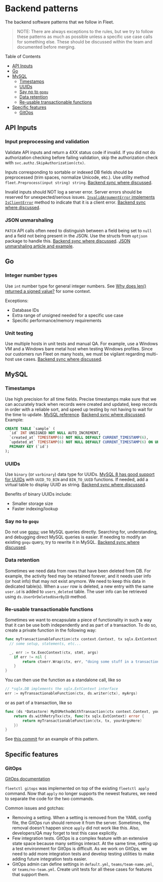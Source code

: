 # Backend patterns

The backend software patterns that we follow in Fleet.

> NOTE: There are always exceptions to the rules, but we try to follow these patterns as much as possible unless a specific use case calls
> for something else. These should be discussed within the team and documented before merging.

Table of Contents
- [API Inputs](#api-inputs)
- [Go](#go)
- [MySQL](#mysql)
  - [Timestamps](#timestamps)
  - [UUIDs](#uuids)
  - [Say no to `goqu`](#say-no-to-goqu)
  - [Data retention](#data-retention)
  - [Re-usable transactionable functions](#re-usable-transactionable-functions)
- [Specific features](#specific-features)
  - [GitOps](#gitops)

## API Inputs

### Input preprocessing and validation

Validate API inputs and return a 4XX status code if invalid. If you did not do authorization checking before failing validation, skip the authorization check with `svc.authz.SkipAuthorization(ctx)`.

Inputs corresponding to sortable or indexed DB fields should be preprocessed (trim spaces, normalize Unicode, etc.). Use utility method `fleet.Preprocess(input string) string`. [Backend sync where discussed](https://us-65885.app.gong.io/call?id=4055688254267958899).

Invalid inputs should NOT log a server error. Server errors should be reserved for unexpected/serious issues. [`InvalidArgumentError` implements `IsClientError`](https://github.com/fleetdm/fleet/blob/529f4ed725117d99d668318aad23c9e1575fa7ee/server/fleet/errors.go#L134) method to indicate that it is a client error. [Backend sync where discussed](https://us-65885.app.gong.io/call?id=6515110653090875786&highlights=%5B%7B%22type%22%3A%22SHARE%22%2C%22from%22%3A340%2C%22to%22%3A1578%7D%5D).

### JSON unmarshaling

`PATCH` API calls often need to distinguish between a field being set to `null` and a field not being present in the JSON. Use the structs from `optjson` package to handle this. [Backend sync where discussed](https://us-65885.app.gong.io/call?id=4055688254267958899). [JSON unmarshaling article and example](https://victoronsoftware.com/posts/go-json-unmarshal/).

## Go

### Integer number types

Use `int` number type for general integer numbers. See [Why does len() returned a signed value?](https://stackoverflow.com/questions/39088945/why-does-len-returned-a-signed-value) for some context.

Exceptions:
- Database IDs
- Extra range of unsigned needed for a specific use case
- Specific performance/memory requirements

### Unit testing

Use multiple hosts in unit tests and manual QA. For example, use a Windows VM and a Windows bare metal host when testing Windows profiles. Since our customers run Fleet on many hosts, we must be vigilant regarding multi-host use cases. [Backend sync where discussed](https://us-65885.app.gong.io/call?id=8290454302335084423).

## MySQL

### Timestamps

Use high precision for all time fields. Precise timestamps make sure that we can accurately track when records were created and updated,
keep records in order with a reliable sort, and speed up testing by not having to wait for the time to
update. [MySQL reference](https://dev.mysql.com/doc/refman/8.4/en/date-and-time-type-syntax.html). [Backend sync where discussed](https://us-65885.app.gong.io/call?id=8041045095900447703).
Example:

```sql
CREATE TABLE `sample` (
  `id` INT UNSIGNED NOT NULL AUTO_INCREMENT,
  `created_at` TIMESTAMP(6) NOT NULL DEFAULT CURRENT_TIMESTAMP(6),
  `updated_at` TIMESTAMP(6) NOT NULL DEFAULT CURRENT_TIMESTAMP(6) ON UPDATE CURRENT_TIMESTAMP(6),
  PRIMARY KEY (`id`)
);
```

### UUIDs

Use `binary` (or `varbinary`) data type for UUIDs. [MySQL 8 has good support for UUIDs](https://dev.mysql.com/blog-archive/mysql-8-0-uuid-support/) with `UUID_TO_BIN` and `BIN_TO_UUID` functions. If needed, add a virtual table to display UUID as string. [Backend sync where discussed](https://us-65885.app.gong.io/call?id=5477893933055484926&highlights=%5B%7B%22type%22%3A%22SHARE%22%2C%22from%22%3A440%2C%22to%22%3A612%7D%5D).

Benefits of binary UUIDs include:
- Smaller storage size
- Faster indexing/lookup

### Say no to `goqu`

Do not use [goqu](https://github.com/doug-martin/goqu); use MySQL queries directly. Searching for, understanding, and debugging direct MySQL
queries is easier. If needing to modify an existing `goqu` query, try to rewrite it in
MySQL. [Backend sync where discussed](https://us-65885.app.gong.io/call?id=8041045095900447703).

### Data retention

Sometimes we need data from rows that have been deleted from DB. For example, the activity feed may be retained forever, and it needs user info (or host info) that may not exist anymore.
We need to keep this data in dedicated table(s). When a `user` row is deleted, a new entry with the same `user.id` is added to `users_deleted` table. The user info can be retrieved using
`ds.UserOrDeletedUserByID` method.

### Re-usable transactionable functions

Sometimes we want to encapsulate a piece of functionality in such a way that it can be use both
independently and as part of a transaction. To do so, create a private function in the following way: 

```go
func myTransactionableFunction(ctx context.Context, tx sqlx.ExtContext, yourArgsHere any) error {
  // some setup, statements, etc...

  _, err := tx.ExecContext(ctx, stmt, args)
	if err != nil {
		return ctxerr.Wrap(ctx, err, "doing some stuff in a transaction")
	}
}
```

You can then use the function as a standalone call, like so

```go
// *sqlx.DB implements the sqlx.ExtContext interface
err := myTransactionableFunction(ctx, ds.writer(ctx), myArgs)
```

or as part of a transaction, like so

```go
func (ds *Datastore) MyDSMethodWithTransaction(ctx context.Context, yourArgsHere any) error {
	return ds.withRetryTxx(ctx, func(tx sqlx.ExtContext) error {
		return myTransactionableFunction(ctx, tx, yourArgsHere)
	})
}
```

See [this commit](https://github.com/fleetdm/fleet/pull/22843/files#diff-c5babdad542a72acf2ec2ecb7cb43967fc53850b6998ac629e253336b87e008bR415)
for an example of this pattern.

## Specific features

### GitOps

[GitOps documentation](https://fleetdm.com/docs/configuration/yaml-files)

`fleetctl gitops` was implemented on top of the existing `fleetctl apply` command. Now that `apply` no longer supports the newest features,
we need to separate the code for the two commands.

Common issues and gotchas:

- Removing a setting. When a setting is removed from the YAML config file, the GitOps run should remove it from the server. Sometimes, the
  removal doesn't happen since `apply` did not work like this. Also, developers/QA may forget to test this case explicitly.
- Few integration tests. GitOps is a complex feature with an extensive state space because many settings interact. At the same time, setting
  up a test environment for GitOps is difficult. As we work on GitOps, we need to add more integration tests and develop testing utilities
  to make adding future integration tests easier.
- GitOps admin can define settings in `default.yml`, `teams/team-name.yml`, or `teams/no-team.yml`. Create unit tests for all these cases
  for features that support them.
